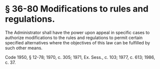 # § 36-80 Modifications to rules and regulations.

<p>The Administrator shall have the power upon appeal in specific cases to authorize modifications to the rules and regulations to permit certain specified alternatives where the objectives of this law can be fulfilled by such other means.</p><p>Code 1950, § 12-78; 1970, c. 305; 1971, Ex. Sess., c. 103; 1977, c. 613; 1986, c. 37.</p>